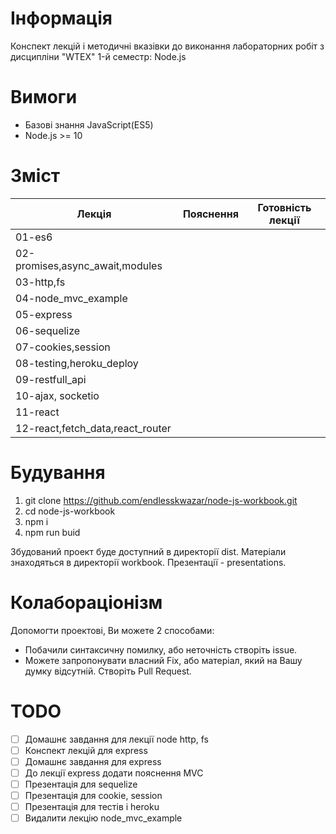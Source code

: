 # Інформація

Конспект лекцій і методичні вказівки до виконання лабораторних робіт з дисципліни "WTEX" 1-й семестр: Node.js

# Вимоги

- Базові знання JavaScript(ES5)
- Node.js >= 10

# Зміст

|Лекція|Пояснення|Готовність лекції|
|-|-|-|
|01-es6|||
|02-promises,async_await,modules|||
|03-http,fs|||
|04-node_mvc_example|||
|05-express|||
|06-sequelize|||
|07-cookies,session|||
|08-testing,heroku_deploy|||
|09-restfull_api|||
|10-ajax, socketio|||
|11-react|||
|12-react,fetch_data,react_router|||

# Будування

1. git clone https://github.com/endlesskwazar/node-js-workbook.git
2. cd node-js-workbook
3. npm i
4. npm run buid

Збудований проект буде доступний в директорії dist. Матеріали знаходяться в директорії workbook. Презентації - presentations.

# Колабораціонізм

Допомогти проектові, Ви можете 2 способами:
- Побачили синтаксичну помилку, або неточність створіть issue.
- Можете запропонувати власний Fix, або матеріал, який на Вашу думку відсутній. Створіть Pull Request.

# TODO

- [ ] Домашнє завдання для лекції node http, fs
- [ ] Конспект лекцій для express
- [ ] Домашнє завдання для express
- [ ] До лекції express додати пояснення MVC
- [ ] Презентація для sequelize
- [ ] Презентація для cookie, session
- [ ] Презентація для тестів і heroku
- [ ] Видалити лекцію node_mvc_example
